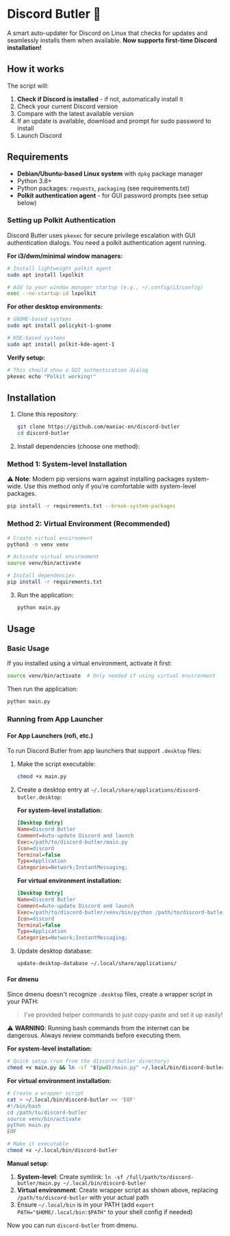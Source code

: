 # Discord Butler 🤖

A smart auto-updater for Discord on Linux that checks for updates and seamlessly installs them when available. **Now supports first-time Discord installation!**

## How it works

The script will:
1. **Check if Discord is installed** - if not, automatically install it
2. Check your current Discord version
3. Compare with the latest available version
4. If an update is available, download and prompt for sudo password to install
5. Launch Discord

## Requirements

- **Debian/Ubuntu-based Linux system** with `dpkg` package manager
- Python 3.8+
- Python packages: `requests`, `packaging` (see requirements.txt)
- **Polkit authentication agent** - for GUI password prompts (see setup below)

### Setting up Polkit Authentication

Discord Butler uses `pkexec` for secure privilege escalation with GUI authentication dialogs. You need a polkit authentication agent running.

**For i3/dwm/minimal window managers:**
```bash
# Install lightweight polkit agent
sudo apt install lxpolkit

# Add to your window manager startup (e.g., ~/.config/i3/config)
exec --no-startup-id lxpolkit
```

**For other desktop environments:**
```bash
# GNOME-based systems
sudo apt install policykit-1-gnome

# KDE-based systems
sudo apt install polkit-kde-agent-1
```

**Verify setup:**
```bash
# This should show a GUI authentication dialog
pkexec echo "Polkit working!"
```

## Installation

1. Clone this repository:
   ```bash
   git clone https://github.com/maniac-en/discord-butler
   cd discord-butler
   ```

2. Install dependencies (choose one method):

### Method 1: System-level Installation
⚠️ **Note**: Modern pip versions warn against installing packages system-wide. Use this method only if you're comfortable with system-level packages.

```bash
pip install -r requirements.txt --break-system-packages
```

### Method 2: Virtual Environment (Recommended)
```bash
# Create virtual environment
python3 -m venv venv

# Activate virtual environment
source venv/bin/activate

# Install dependencies
pip install -r requirements.txt
```

3. Run the application:
   ```bash
   python main.py
   ```

## Usage

### Basic Usage

If you installed using a virtual environment, activate it first:
```bash
source venv/bin/activate  # Only needed if using virtual environment
```

Then run the application:
```bash
python main.py
```

### Running from App Launcher

#### For App Launchers (rofi, etc.)

To run Discord Butler from app launchers that support `.desktop` files:

1. Make the script executable:
   ```bash
   chmod +x main.py
   ```

2. Create a desktop entry at `~/.local/share/applications/discord-butler.desktop`:

   **For system-level installation:**
   ```ini
   [Desktop Entry]
   Name=Discord Butler
   Comment=Auto-update Discord and launch
   Exec=/path/to/discord-butler/main.py
   Icon=discord
   Terminal=false
   Type=Application
   Categories=Network;InstantMessaging;
   ```

   **For virtual environment installation:**
   ```ini
   [Desktop Entry]
   Name=Discord Butler
   Comment=Auto-update Discord and launch
   Exec=/path/to/discord-butler/venv/bin/python /path/to/discord-butler/main.py
   Icon=discord
   Terminal=false
   Type=Application
   Categories=Network;InstantMessaging;
   ```

3. Update desktop database:
   ```bash
   update-desktop-database ~/.local/share/applications/
   ```

#### For dmenu

Since dmenu doesn't recognize `.desktop` files, create a wrapper script in your PATH:

> I've provided helper commands to just copy-paste and set it up easily!

⚠️ **WARNING**: Running bash commands from the internet can be dangerous. Always review commands before executing them.

**For system-level installation:**
```bash
# Quick setup (run from the discord-butler directory)
chmod +x main.py && ln -sf "$(pwd)/main.py" ~/.local/bin/discord-butler
```

**For virtual environment installation:**
```bash
# Create a wrapper script
cat > ~/.local/bin/discord-butler << 'EOF'
#!/bin/bash
cd /path/to/discord-butler
source venv/bin/activate
python main.py
EOF

# Make it executable
chmod +x ~/.local/bin/discord-butler
```

**Manual setup**:
1. **System-level**: Create symlink: `ln -sf /full/path/to/discord-butler/main.py ~/.local/bin/discord-butler`
2. **Virtual environment**: Create wrapper script as shown above, replacing `/path/to/discord-butler` with your actual path
3. Ensure `~/.local/bin` is in your PATH (add `export PATH="$HOME/.local/bin:$PATH"` to your shell config if needed)

Now you can run `discord-butler` from dmenu.
